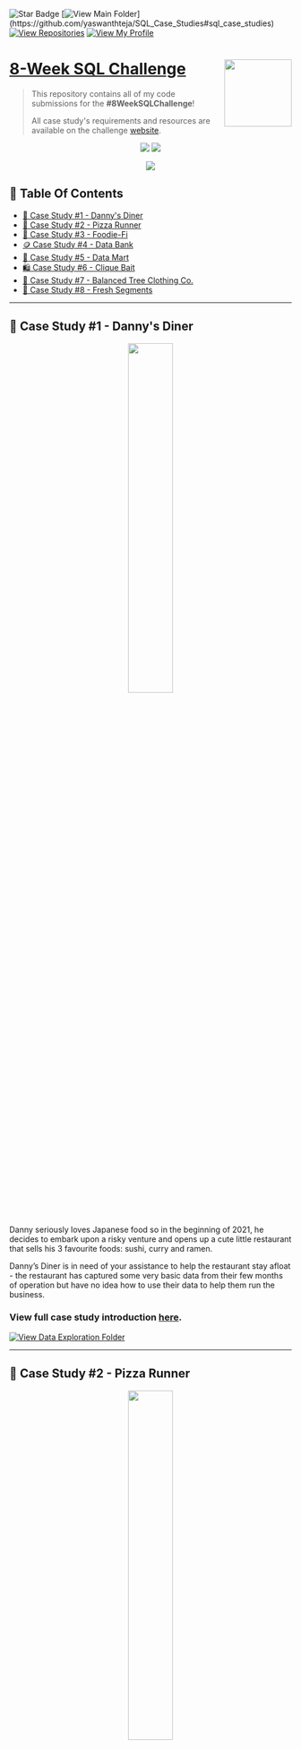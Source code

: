 ![Star Badge](https://img.shields.io/static/v1?label=%F0%9F%8C%9F&message=If%20Useful&style=style=flat&color=BC4E99)
[![View Main Folder](https://img.shields.io/badge/View-Main_Folder-971901?)](https://github.com/yaswanthteja/SQL_Case_Studies#sql_case_studies)
[![View Repositories](https://img.shields.io/badge/View-My_Repositories-blue?logo=GitHub)](https://github.com/yaswanthteja?tab=repositories)
[![View My Profile](https://img.shields.io/badge/View-My_Profile-green?logo=GitHub)](https://github.com/yaswanthteja)


# [8-Week SQL Challenge](https://8weeksqlchallenge.com) <img src="https://s3.amazonaws.com/thinkific-import/357412/n0nS0vA3RmOtzsH99jyf_Data_With_Danny_Round_Logo_png" align="right" width="120" />

> This repository contains all of my code submissions for the **#8WeekSQLChallenge**! 
> 
> All case study's requirements and resources are available on the challenge [website](https://8weeksqlchallenge.com).

<p align="center">
  <img src="https://forthebadge.com/images/badges/built-with-love.svg">
  <img src="https://forthebadge.com/images/badges/powered-by-coffee.svg">
</p>

<p align="center">
  <img src="https://forthebadge.com/images/badges/check-it-out.svg">
</p>

## 📕  Table Of Contents
* [🍜 Case Study #1 - Danny's Diner](#-case-study-1---dannys-diner)
* [🍕 Case Study #2 - Pizza Runner](#-case-study-2---pizza-runner)
* [🥑 Case Study #3 - Foodie-Fi](#-case-study-3---foodie-fi)
* [🪙 Case Study #4 - Data Bank](#-case-study-4---data-bank)
* [🧺 Case Study #5 - Data Mart](#-case-study-5---data-mart)
* [🛍️ Case Study #6 - Clique Bait](#-case-study-6---clique-bait)
* [👔 Case Study #7 - Balanced Tree Clothing Co.](#-case-study-7---balanced-tree-clothing-co)
* [🍊 Case Study #8 - Fresh Segments](#-case-study-8---fresh-segments)

---

## 🍜 Case Study #1 - Danny's Diner
<p align="center">
  <img width=40% height=40%" src="/IMG/1.png">

Danny seriously loves Japanese food so in the beginning of 2021, he decides to embark upon a risky venture and opens up a cute little restaurant that sells his 3 favourite foods: sushi, curry and ramen.

Danny’s Diner is in need of your assistance to help the restaurant stay afloat - the restaurant has captured some very basic data from their few months of operation but have no idea how to use their data to help them run the business.

### View full case study introduction [here](https://8weeksqlchallenge.com/case-study-1/).


[![View Data Exploration Folder](https://img.shields.io/badge/View-Solution_Case_Study_1-971901?style=for-the-badge&logo=GITHUB)](https://github.com/yaswanthteja/SQL_Dannys_Diner_CaseStudy1)

---

## 🍕 Case Study #2 - Pizza Runner
<p align="center">
  <img width=40% height=40%" src="/IMG/2.png">

Danny was scrolling through his Instagram feed when something really caught his eye - “80s Retro Styling and Pizza Is The Future!”

Danny was sold on the idea, but he knew that pizza alone was not going to help him get seed funding to expand his new Pizza Empire - so he had one more genius idea to combine with it - he was going to Uberize it - and so Pizza Runner was launched!

Danny started by recruiting “runners” to deliver fresh pizza from Pizza Runner Headquarters (otherwise known as Danny’s house) and also maxed out his credit card to pay freelance developers to build a mobile app to accept orders from customers.

### View full case study introduction [here](https://8weeksqlchallenge.com/case-study-2/).


[![View Data Exploration Folder](https://img.shields.io/badge/View-Solution_Case_Study_2-971901?style=for-the-badge&logo=GITHUB)](https://github.com/yaswanthteja/SQL_Dannys_Pizza_Runner_CaseStudy2-)

---

## 🥑 Case Study #3 - Foodie-Fi
<p align="center">
  <img width=40% height=40%" src="/IMG/3.png">

Subscription based businesses are super popular and Danny realised that there was a large gap in the market - he wanted to create a new streaming service that only had food related content - something like Netflix but with only cooking shows!

Danny finds a few smart friends to launch his new startup Foodie-Fi in 2020 and started selling monthly and annual subscriptions, giving their customers unlimited on-demand access to exclusive food videos from around the world!

Danny created Foodie-Fi with a data driven mindset and wanted to ensure all future investment decisions and new features were decided using data. This case study focuses on using subscription style digital data to answer important business questions.

### View full case study introduction [here](https://8weeksqlchallenge.com/case-study-3/).

[![View Data Exploration Folder](https://img.shields.io/badge/View-Solution_Case_Study_3-971901?style=for-the-badge&logo=GITHUB)](https://github.com/yaswanthteja/SQL_Dannys_Foodiee-Fi_CaseStudy3)

---

## 🪙 Case Study #4 - Data Bank
<p align="center">
  <img width=40% height=40%" src="/IMG/4.png">

There is a new innovation in the financial industry called Neo-Banks: new aged digital only banks without physical branches.

Danny thought that there should be some sort of intersection between these new age banks, cryptocurrency and the data world…so he decides to launch a new initiative - Data Bank!

...

The management team at Data Bank want to increase their total customer base - but also need some help tracking just how much data storage their customers will need.

This case study is all about calculating metrics, growth and helping the business analyse their data in a smart way to better forecast and plan for their future developments!

### View full case study introduction [here](https://8weeksqlchallenge.com/case-study-4/).

[![View Data Exploration Folder](https://img.shields.io/badge/View-Solution_Case_Study_4-971901?style=for-the-badge&logo=GITHUB)](https://github.com/yaswanthteja/SQL_Dannys_Data-Bank_CaseStudy4)

---

## 🧺 Case Study #5 - Data Mart

<p align="center">
<img width=40% height=40%" src="/IMG/5.png">

This case study actually is based off a real life change in Australia retailers where plastic bags were no longer provided for free - as you can expect, some customers would have changed their shopping behaviour because of this change!

--

Analysis which is related to certain key events which can have a significant impact on sales or engagement metrics is always a part of the data analytics menu. Learning how to approach these types of problems is a super valuable lesson and hopefully these ideas can help you next time you’re faced with a tough problem like this in the workplace!

### View full case study introduction [here](https://8weeksqlchallenge.com/case-study-5/).

[![View Data Exploration Folder](https://img.shields.io/badge/View-Solution_Case_Study_5-971901?style=for-the-badge&logo=GITHUB)](https://github.com/yaswanthteja/Case_Study_5_Data-Mart)

---


## 🛍️ Case Study #6 - Clique Bait


<p align="center">
<img width=40% height=40%" src="/IMG/6.png">

This case study is based off my many years working with Digital datasets in consumer banking and retail supermarkets - all of the datasets are designed based off real datasets I’ve come across in challenging problem solving scenarios and the questions reflect similar problems which I worked on.

--


Campaign analysis is almost everywhere in the data world, especially in marketing, digital, UX and retail industries - and being able to analyse views, clicks and other digital behaviour is a critical skill to have in your toolbelt as a data professional!

### View full case study introduction [here](https://8weeksqlchallenge.com/case-study-6/).

[![View Data Exploration Folder](https://img.shields.io/badge/View-Solution_Case_Study_6-971901?style=for-the-badge&logo=GITHUB)](https://github.com/yaswanthteja/SQL_Dannys_Clique_Bait)

---

## 👔 Case Study #7 - Balanced Tree Clothing Co.

<p align="center">
<img width=40% height=40%" src="/IMG/7.png">

Sales, transactions and product exposure is always going to be a main objective for many data analysts and data scientists when working within a company that sells some type of product - Spoiler alert: nearly all companies will sell products!

--

Being able to navigate your way around a product hierarchy and understand the different levels of the structures as well as being able to join these details to sales related datasets will be super valuable for anyone wanting to work within a financial, customer or exploratory analytics capacity.

--

Hopefully these questions helped provide some exposure to the type of analysis we perform daily in these sorts of roles!

### View full case study introduction [here](https://8weeksqlchallenge.com/case-study-7/).

[![View Data Exploration Folder](https://img.shields.io/badge/View-Solution_Case_Study_7-971901?style=for-the-badge&logo=GITHUB)](https://github.com/yaswanthteja/Case_Study_7_Balanced_Tree_Clothing_Co)


---

## 🍊 Case Study #8 - Fresh Segments

<p align="center">
<img width=40% height=40%" src="/IMG/8.png">

You have probably come across this concept of customer segments or marketing segments in your everyday life, maybe without you even noticing it!

--

Segments or audiences are super popular in the digital marketing space and using these interests or traits of customers is a mainstay of massive businesses like Google, Facebook, Instagram, LinkedIn and other social media where there are targeted advertising.

--

Traditional businesses such as this client for Fresh Segments usually upload their customer emails or matched cookies into various digital marketing systems in order to generate some sort of match, usually using some machine learning methods, to other similar customers with the same interests.

--

Hopefully this case study helps you think about how these index metrics and compositions can be used for digital marketing!



### View full case study introduction [here](https://8weeksqlchallenge.com/case-study-7/).

[![View Data Exploration Folder](https://img.shields.io/badge/View-Solution_Case_Study_8-971901?style=for-the-badge&logo=GITHUB)](https://github.com/yaswanthteja/Fresh_Segments)

--



## ✨ Contribution

Contributions, issues, and feature requests are welcome!

To contribute to this project, see the GitHub documentation on **[creating a pull request](https://help.github.com/en/github/collaborating-with-issues-and-pull-requests/creating-a-pull-request)**.

---

## 👏 Support

Give a ⭐️ if you like this project!


